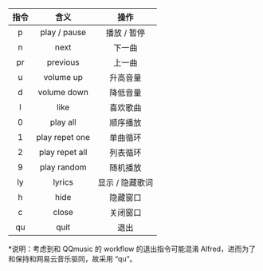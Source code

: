 | 指令 |      含义      |      操作       |
| :--: | :------------: | :-------------: |
|  p   |  play / pause  |   播放 / 暂停   |
|  n   |      next      |     下一曲      |
|  pr  |    previous    |     上一曲      |
|  u   |   volume up    |    升高音量     |
|  d   |  volume down   |    降低音量     |
|  l   |      like      |    喜欢歌曲     |
|  0   |    play all    |    顺序播放     |
|  1   | play repet one |    单曲循环     |
|  2   | play repet all |    列表循环     |
|  9   |  play random   |    随机播放     |
|  ly  |     lyrics     | 显示 / 隐藏歌词 |
|  h   |      hide      |    隐藏窗口     |
|  c   |     close      |    关闭窗口     |
|  qu  |      quit      |      退出       |

*说明：考虑到和 QQmusic 的  workflow 的退出指令可能混淆 Alfred，进而为了和保持和网易云音乐驱同，故采用 “qu”。